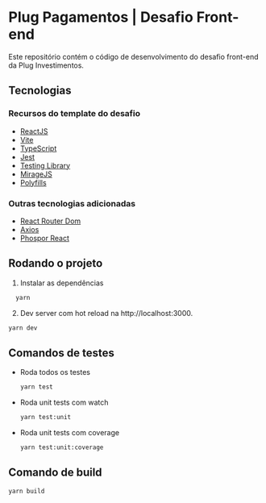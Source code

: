 # Plug Pagamentos | Desafio Front-end

Este repositório contém o código de desenvolvimento do desafio front-end da Plug Investimentos.

## Tecnologias
### Recursos do template do desafio
- [ReactJS](https://reactjs.org)
- [Vite](https://vitejs.dev)
- [TypeScript](https://www.typescriptlang.org)
- [Jest](https://jestjs.io)
- [Testing Library](https://testing-library.com)
- [MirageJS](https://miragejs.com/)
- [Polyfills](https://github.com/vitejs/vite/tree/main/packages/plugin-legacy#readme)

### Outras tecnologias adicionadas
- [React Router Dom](https://reactrouter.com/)
- [Axios](https://axios-http.com/ptbr/)
- [Phospor React](https://phosphoricons.com/)

## Rodando o projeto

1. Instalar as dependências

```bash
  yarn
```

2. Dev server com hot reload na http://localhost:3000.

```bash
yarn dev
```

## Comandos de testes

- Roda todos os testes
  ```bash
  yarn test
  ```
- Roda unit tests com watch
  ```bash
  yarn test:unit
  ```
- Roda unit tests com coverage
  ```bash
  yarn test:unit:coverage
  ```

## Comando de build

```bash
yarn build
```

